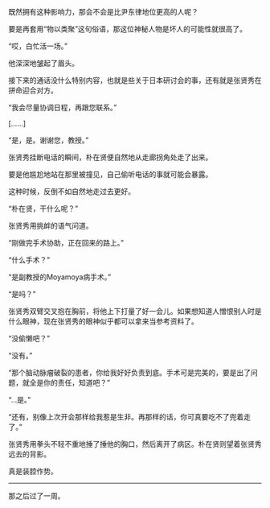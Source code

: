 既然拥有这种影响力，那会不会是比尹东律地位更高的人呢？

要是再套用“物以类聚”这句俗语，那这位神秘人物是坏人的可能性就很高了。

“哎，白忙活一场。”

他深深地皱起了眉头。

接下来的通话没什么特别内容，也就是些关于日本研讨会的事，还有就是张贤秀在拼命迎合对方。

“我会尽量协调日程，再跟您联系。”

[……]

“是，是。谢谢您，教授。”

张贤秀挂断电话的瞬间，朴在贤便自然地从走廊拐角处走了出来。

要是他尴尬地站在那里被撞见，自己偷听电话的事就可能会暴露。

这种时候，反倒不如自然地走过去更好。

“朴在贤，干什么呢？”

张贤秀用挑衅的语气问道。

“刚做完手术协助，正在回来的路上。”

“什么手术？”

“是副教授的Moyamoya病手术。”

“是吗？”

张贤秀双臂交叉抱在胸前，将他上下打量了好一会儿。如果想知道人憎恨别人时是什么眼神，现在张贤秀的眼神似乎都可以拿来当参考资料了。

“没偷懒吧？”

“没有。”

“那个脑动脉瘤破裂的患者，你给我好好负责到底。手术可是完美的，要是出了问题，就全是你的责任，知道吧？”

“…是。”

“还有，别像上次开会那样给我惹是生非。再那样的话，你可真要吃不了兜着走了。”

张贤秀用拳头不轻不重地捶了捶他的胸口，然后离开了病区。朴在贤则望着张贤秀远去的背影。

真是装腔作势。

* * *

那之后过了一周。
